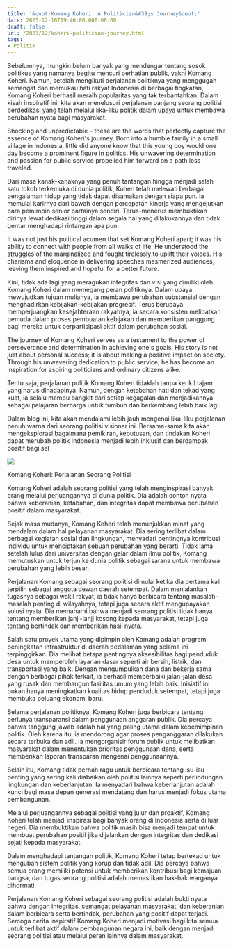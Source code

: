 ```yaml
---
title: '&quot;Komang Koheri: A Politician&#39;s Journey&quot;'
date: 2023-12-16T19:46:00.000-08:00
draft: false
url: /2023/12/koheri-politician-journey.html
tags: 
- Politik
---
```


  

Sebelumnya, mungkin belum banyak yang mendengar tentang sosok politikus yang namanya begitu mencuri perhatian publik, yakni Komang Koheri. Namun, setelah mengikuti perjalanan politiknya yang menggugah semangat dan memukau hati rakyat Indonesia di berbagai tingkatan, Komang Koheri berhasil meraih popularitas yang tak terbantahkan. Dalam kisah inspiratif ini, kita akan menelusuri perjalanan panjang seorang politisi berdedikasi yang telah melalui lika-liku politik dalam upaya untuk membawa perubahan nyata bagi masyarakat.

  

Shocking and unpredictable – these are the words that perfectly capture the essence of Komang Koheri's journey. Born into a humble family in a small village in Indonesia, little did anyone know that this young boy would one day become a prominent figure in politics. His unwavering determination and passion for public service propelled him forward on a path less traveled.

  

Dari masa kanak-kanaknya yang penuh tantangan hingga menjadi salah satu tokoh terkemuka di dunia politik, Koheri telah melewati berbagai pengalaman hidup yang tidak dapat disamakan dengan siapa pun. Ia memulai karirnya dari bawah dengan percepatan kinerja yang mengejutkan para pemimpin senior partainya sendiri. Terus-menerus membuktikan dirinya lewat dedikasi tinggi dalam segala hal yang dilakukannya dan tidak gentar menghadapi rintangan apa pun.

  

It was not just his political acumen that set Komang Koheri apart; it was his ability to connect with people from all walks of life. He understood the struggles of the marginalized and fought tirelessly to uplift their voices. His charisma and eloquence in delivering speeches mesmerized audiences, leaving them inspired and hopeful for a better future.

  

Kini, tidak ada lagi yang meragukan integritas dan visi yang dimiliki oleh Komang Koheri dalam memegang peran politiknya. Dalam upaya mewujudkan tujuan mulianya, ia membawa perubahan substansial dengan menghadirkan kebijakan-kebijakan progresif. Terus berupaya memperjuangkan kesejahteraan rakyatnya, ia secara konsisten melibatkan pemuda dalam proses pembuatan kebijakan dan memberikan panggung bagi mereka untuk berpartisipasi aktif dalam perubahan sosial.

  

The journey of Komang Koheri serves as a testament to the power of perseverance and determination in achieving one's goals. His story is not just about personal success; it is about making a positive impact on society. Through his unwavering dedication to public service, he has become an inspiration for aspiring politicians and ordinary citizens alike.

  

Tentu saja, perjalanan politik Komang Koheri tidaklah tanpa kerikil tajam yang harus dihadapinya. Namun, dengan ketabahan hati dan tekad yang kuat, ia selalu mampu bangkit dari setiap kegagalan dan menjadikannya sebagai pelajaran berharga untuk tumbuh dan berkembang lebih baik lagi.

  

Dalam blog ini, kita akan mendalami lebih jauh mengenai lika-liku perjalanan penuh warna dari seorang politisi visioner ini. Bersama-sama kita akan mengeksplorasi bagaimana pemikiran, keputusan, dan tindakan Koheri dapat merubah politik Indonesia menjadi lebih inklusif dan berdampak positif bagi sel

  

![](https://intailampung.com/wp-content/uploads/2019/08/small_927I-Komang-Koheri-2.png)

  

Komang Koheri: Perjalanan Seorang Politisi

  

Komang Koheri adalah seorang politisi yang telah menginspirasi banyak orang melalui perjuangannya di dunia politik. Dia adalah contoh nyata bahwa keberanian, ketabahan, dan integritas dapat membawa perubahan positif dalam masyarakat.

  

Sejak masa mudanya, Komang Koheri telah menunjukkan minat yang mendalam dalam hal pelayanan masyarakat. Dia sering terlibat dalam berbagai kegiatan sosial dan lingkungan, menyadari pentingnya kontribusi individu untuk menciptakan sebuah perubahan yang berarti. Tidak lama setelah lulus dari universitas dengan gelar dalam ilmu politik, Komang memutuskan untuk terjun ke dunia politik sebagai sarana untuk membawa perubahan yang lebih besar.

  

Perjalanan Komang sebagai seorang politisi dimulai ketika dia pertama kali terpilih sebagai anggota dewan daerah setempat. Dalam menjalankan tugasnya sebagai wakil rakyat, ia tidak hanya berbicara tentang masalah-masalah penting di wilayahnya, tetapi juga secara aktif mengupayakan solusi nyata. Dia memahami bahwa menjadi seorang politisi tidak hanya tentang memberikan janji-janji kosong kepada masyarakat, tetapi juga tentang bertindak dan memberikan hasil nyata.

  

Salah satu proyek utama yang dipimpin oleh Komang adalah program peningkatan infrastruktur di daerah pedalaman yang selama ini terpinggirkan. Dia melihat betapa pentingnya aksesibilitas bagi penduduk desa untuk memperoleh layanan dasar seperti air bersih, listrik, dan transportasi yang baik. Dengan mengumpulkan dana dan bekerja sama dengan berbagai pihak terkait, ia berhasil memperbaiki jalan-jalan desa yang rusak dan membangun fasilitas umum yang lebih baik. Inisiatif ini bukan hanya meningkatkan kualitas hidup penduduk setempat, tetapi juga membuka peluang ekonomi baru.

  

Selama perjalanan politiknya, Komang Koheri juga berbicara tentang perlunya transparansi dalam penggunaan anggaran publik. Dia percaya bahwa tanggung jawab adalah hal yang paling utama dalam kepemimpinan politik. Oleh karena itu, ia mendorong agar proses penganggaran dilakukan secara terbuka dan adil. Ia mengorganisir forum publik untuk melibatkan masyarakat dalam menentukan prioritas penggunaan dana, serta memberikan laporan transparan mengenai penggunaannya.

  

Selain itu, Komang tidak pernah ragu untuk berbicara tentang isu-isu penting yang sering kali diabaikan oleh politisi lainnya seperti perlindungan lingkungan dan keberlanjutan. Ia menyadari bahwa keberlanjutan adalah kunci bagi masa depan generasi mendatang dan harus menjadi fokus utama pembangunan.

  

Melalui perjuangannya sebagai politisi yang jujur ​​dan proaktif, Komang Koheri telah menjadi inspirasi bagi banyak orang di Indonesia serta di luar negeri. Dia membuktikan bahwa politik masih bisa menjadi tempat untuk membuat perubahan positif jika dijalankan dengan integritas dan dedikasi sejati kepada masyarakat.

  

Dalam menghadapi tantangan politik, Komang Koheri tetap bertekad untuk mengubah sistem politik yang korup dan tidak adil. Dia percaya bahwa semua orang memiliki potensi untuk memberikan kontribusi bagi kemajuan bangsa, dan tugas seorang politisi adalah memastikan hak-hak warganya dihormati.

  

Perjalanan Komang Koheri sebagai seorang politisi adalah bukti nyata bahwa dengan integritas, semangat pelayanan masyarakat, dan keberanian dalam berbicara serta bertindak, perubahan yang positif dapat terjadi. Semoga cerita inspiratif Komang Koheri menjadi motivasi bagi kita semua untuk terlibat aktif dalam pembangunan negara ini, baik dengan menjadi seorang politisi atau melalui peran lainnya dalam masyarakat.